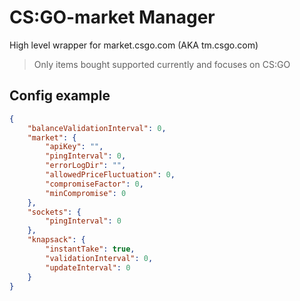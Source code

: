 # CS:GO-market Manager
High level wrapper for market.csgo.com (AKA tm.csgo.com)
> Only items bought supported currently and focuses on CS:GO

## Config example

```json
{
    "balanceValidationInterval": 0,
    "market": {
        "apiKey": "",
        "pingInterval": 0,
        "errorLogDir": "",
        "allowedPriceFluctuation": 0,
        "compromiseFactor": 0,
        "minCompromise": 0
    },
    "sockets": {
        "pingInterval": 0
    },
    "knapsack": {
        "instantTake": true,
        "validationInterval": 0,
        "updateInterval": 0
    }
}
```